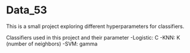 # Data_53

This is a small project exploring different hyperparameters for classifiers. 

Classifiers used in this project and their parameter 
-Logistic: C 
-KNN: K (number of neighbors)
-SVM: gamma

